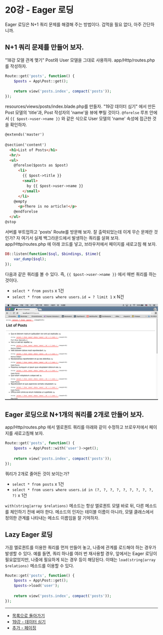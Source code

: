 # 20강 - Eager 로딩

Eager 로딩은 N+1 쿼리 문제를 해결해 주는 방법이다. 겁먹을 필요 없다, 아주 간단하니까.

## N+1 쿼리 문제를 만들어 보자.

"18강 모델 관계 맺기" Post와 User 모델을 그대로 사용하자. app/Http/routes.php 를 작성하자.

```php
Route::get('posts', function() {
    $posts = App\Post::get();

    return view('posts.index', compact('posts'));
});
```

resources/views/posts/index.blade.php를 만들자. "19강 데이터 심기" 에서 만든 Post 모델의 'title'과, Post 작성자의 'name'을 뷰에 뿌릴 것이다. `@forelse` 루프 안에서 `{{ $post->user->name }}` 와 같은 식으로 User 모델의 'name' 속성에 접근한 것을 확인하자. 

```html
@extends('master')

@section('content')
  <h1>List of Posts</h1>
  <hr/>
  <ul>
    @forelse($posts as $post)
      <li>
        {{ $post->title }}
        <small>
          by {{ $post->user->name }}
        </small>
      </li>
    @empty
      <p>There is no article!</p>
    @endforelse
  </ul>
@stop
```

서버를 부트업하고 'posts' Route를 방문해 보자. 잘 출력되었는데 이게 무슨 문제란 것인가? 자 여기서 실제 백그라운드에서 발생하는 쿼리를 살펴 보자. app/Http/routes.php 에 아래 코드를 넣고, 브라우저에서 페이지를 새로고침 해 보자.

```php
DB::listen(function($sql, $bindings, $time){
    var_dump($sql);
});
```

다음과 같은 쿼리를 볼 수 있다. 즉, `{{ $post->user->name }}` 에서 매번 쿼리를 하는 것이다.

- `select * from posts` x 1건
- `select * from users where users.id = ? limit 1` x N건

![](./20-eager-loading-img-01.png)

## Eager 로딩으로 N+1개의 쿼리를 2개로 만들어 보자.

app/Http/routes.php 에서 엘로퀀트 쿼리를 아래와 같이 수정하고 브로우저에서 페이지를 새로고침해 보자.
 
```php
Route::get('posts', function() {
    $posts = App\Post::with('user')->get();

    return view('posts.index', compact('posts'));
});
```

쿼리가 2개로 줄어든 것이 보이는가?

- `select * from posts` x 1건
- `select * from users where users.id in (?, ?, ?, ?, ?, ?, ?, ?, ?, ?)` x 1건

`with(string|array $relations)` 메소드는 항상 엘로퀀트 모델 바로 뒤, 다른 메소드를 체인하기 전에 써야 한다. 메소드의 인자는 테이블 이름이 아니라, 모델 클래스에서 정의한 관계를 나타내는 메소드 이름임을 잘 기억하자.

## Lazy Eager 로딩

가끔 엘로퀀트를 이용한 쿼리를 먼저 만들어 놓고, 나중에 관계를 로드해야 하는 경우가 발생할 수 있다. 예를 들면, 쿼리 하나를 여러 번 재사용할 경우, 앞에서는 Eager 로딩이 필요없었지만, 나중에 필요하게 되는 경우 등이 해당된다. 이때는 `load(string|array $relations)` 메소드를 이용할 수 있다.

```php
Route::get('posts', function() {
    $posts = App\Post::get();
    $posts->load('user');

    return view('posts.index', compact('posts'));
});
```
<!--@start-->
---

- [목록으로 돌아가기](../readme.md)
- [19강 - 데이터 심기](19-seeder.md)
- [추가 - 페이징](20-1-pagination.md)
<!--@end-->